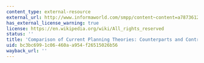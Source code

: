```yaml
---
content_type: external-resource
external_url: http://www.informaworld.com/smpp/content~content=a787361255~db=all
has_external_license_warning: true
license: https://en.wikipedia.org/wiki/All_rights_reserved
status: ''
title: 'Comparison of Current Planning Theories: Counterparts and Contradictions'
uid: bc3bc699-1c06-460a-a954-f26515026b56
wayback_url: ''
---
```


